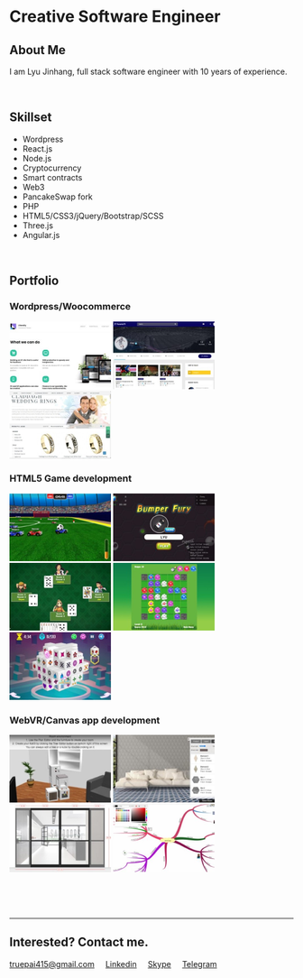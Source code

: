 # Creative Software Engineer


## About Me
I am Lyu Jinhang, full stack software engineer with 10 years of experience.

<br>

## Skillset
- Wordpress
- React.js
- Node.js
- Cryptocurrency
- Smart contracts
- Web3
- PancakeSwap fork
- PHP
- HTML5/CSS3/jQuery/Bootstrap/SCSS
- Three.js
- Angular.js

<br>

## Portfolio

### Wordpress/Woocommerce
<a target="_blank" href="https://portfolio.literally.co.jp/" ><kbd><img height="120" src="https://github.com/TruePai/TruePai/blob/main/assets/company-site.jpg?raw=true" ></kbd></a>
<a target="_blank" href="https://panenkatv.com/" ><kbd><img height="120" src="https://github.com/TruePai/TruePai/blob/main/assets/soccer-platform2.jpg?raw=true" ></kbd></a>
<a target="_blank" href="https://www.celtic-weddingrings.com/" ><kbd><img height="120" src="https://github.com/TruePai/TruePai/blob/main/assets/rings-site-2.jpg?raw=true" ></kbd></a>

### HTML5 Game development
<a target="_blank" href="http://lyu-apps.herokuapp.com/games/bumper-fifa" ><kbd><img height="120" src="https://github.com/TruePai/TruePai/blob/main/assets/car-soccer.jpg?raw=true" ></kbd></a>
<a target="_blank" href="http://lyu-apps.herokuapp.com/games/bumper-fury" ><kbd><img height="120" src="https://github.com/TruePai/TruePai/blob/main/assets/bumper-fury-title.jpg?raw=true" ></kbd></a>
<a target="_blank" href="http://lyu-apps.herokuapp.com/games/hearts" ><kbd><img height="120" src="https://github.com/TruePai/TruePai/blob/main/assets/hearts-title.jpg?raw=true" ></kbd></a>
<a target="_blank" href="http://lyu-apps.herokuapp.com/games/flowerz" ><kbd><img height="120" src="https://github.com/TruePai/TruePai/blob/main/assets/flowerz.jpg?raw=true" ></kbd></a>
<a target="_blank" href="http://lyu-apps.herokuapp.com/games/mahjong" ><kbd><img height="120" src="https://github.com/TruePai/TruePai/blob/main/assets/3dmahjong.jpg?raw=true" ></kbd></a>

### WebVR/Canvas app development
<a target="_blank" href="https://katt3.com/explore" ><kbd><img height="120" src="https://github.com/TruePai/TruePai/blob/main/assets/room-planner.jpg?raw=true" ></kbd></a>
<a target="_blank" href="http://3.12.76.187/" ><kbd><img height="120" src="https://github.com/TruePai/TruePai/blob/main/assets/tile-preview.jpg?raw=true" ></kbd></a>
<a target="_blank" href="https://sandoors.nl/deur-samenstellen/" ><kbd><img height="120" src="https://github.com/TruePai/TruePai/blob/main/assets/canvas-app.jpg?raw=true" ></kbd></a>
<a target="_blank" href="https://mindmap-dev.studysmartwithchris.com/" ><kbd><img height="120" src="https://github.com/TruePai/TruePai/blob/main/assets/mindmap.jpg?raw=true" ></kbd></a>

<br>
<br>
<br>


*****

## Interested? Contact me.

[truepai415@gmail.com](mailto://truepai415@gmail.com) &nbsp;&nbsp;&nbsp; [Linkedin](https://www.linkedin.com/in/jinhang-lyu/) &nbsp;&nbsp;&nbsp; [Skype](https://join.skype.com/invite/rctBCHQUTOfy) &nbsp;&nbsp;&nbsp; [Telegram](https://t.me/truepai)


